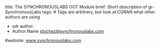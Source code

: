 title: The SYNCHRONOUSLABS OOT Module
brief: Short description of gr-SynchronousLabs
tags: # Tags are arbitrary, but look at CGRAN what other authors are using
  - sdr
author:
  - Author Name <jduchez@synchronouslabs.com>

#website: www.synchronouslabs.com

